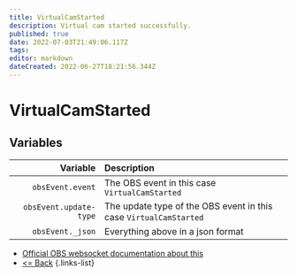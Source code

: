 ```yaml
---
title: VirtualCamStarted
description: Virtual cam started successfully.
published: true
date: 2022-07-03T21:49:06.117Z
tags: 
editor: markdown
dateCreated: 2022-06-27T18:21:56.344Z
---
```


# VirtualCamStarted

## Variables

| Variable | Description |
|---------:|:------------|
| `obsEvent.event` | The OBS event in this case `VirtualCamStarted`
| `obsEvent.update-type` | The update type of the OBS event in this case `VirtualCamStarted`
| `obsEvent._json` | Everything above in a json format

* [Official OBS websocket documentation about this](https://github.com/obsproject/obs-websocket/blob/4.x-current/docs/generated/protocol.md#virtualCamstarted)
* [<= Back](/en/Broadcasters/OBS/Events)
{.links-list}